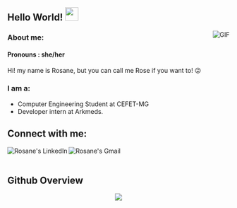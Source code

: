 ## Hello World! <img src="https://raw.githubusercontent.com/iampavangandhi/iampavangandhi/master/gifs/Hi.gif" width="30px"></h2>

<img align="right" alt="GIF" src="https://media.giphy.com/media/13HgwGsXF0aiGY/giphy.gif" />

### About me:
#### Pronouns : she/her
Hi! my name is Rosane, but you can call me Rose if you want to! 😛

### I am a:
- Computer Engineering Student at CEFET-MG 
- Developer intern at Arkmeds.

 ## Connect with me:
 <p align="center">
<a href="https://www.linkedin.com/in/rosanesilvafreitas/">
  <img align="left" alt="Rosane's LinkedIn" src="https://img.shields.io/badge/linkedin-%230077B5.svg?&style=for-the-badge&logo=linkedin&logoColor=white" />
</a>
<a href="mailto:rosanesfaraujo@gmail.com">
  <img align="left" alt="Rosane's Gmail" src="https://img.shields.io/badge/gmail-%23D14836.svg?&style=for-the-badge&logo=gmail&logoColor=white" />
</a>
 </p>
<br />

<br /> 

## Github Overview
<p align='center'>
<img src="https://github-readme-stats.vercel.app/api/top-langs/?username=RosaneSilvaF&layout=compact"/>
</p>

